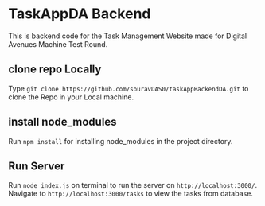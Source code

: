 # TaskAppDA Backend

This is backend code for the Task Management Website made for Digital Avenues Machine Test Round.

## clone repo Locally

Type `git clone https://github.com/souravDAS0/taskAppBackendDA.git` to clone the Repo in your Local machine.

## install node_modules

Run `npm install` for installing node_modules in the project directory.

## Run Server

Run `node index.js` on terminal to run the server on `http://localhost:3000/`.
Navigate to `http://localhost:3000/tasks` to view the tasks from database.
